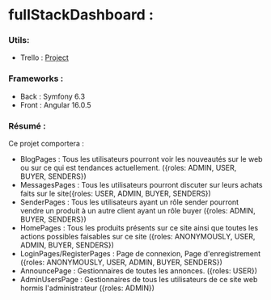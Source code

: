 # fullStackDashboard :

### Utils:

- Trello : [Project](https://trello.com/invite/b/zMmAae4i/ATTIa33692ca6392594a0d411fe02f8ce683BB583E87/dashboard-fullstack)

### Frameworks :

- Back : Symfony 6.3
- Front : Angular 16.0.5

### Résumé :

Ce projet comportera :

- BlogPages : Tous les utilisateurs pourront voir les nouveautés sur le web ou sur ce qui est tendances actuellement. ({roles: ADMIN, USER, BUYER, SENDERS})
- MessagesPages : Tous les utilisateurs pourront discuter sur leurs achats faits sur le site({roles: USER, ADMIN, BUYER, SENDERS})
- SenderPages : Tous les utilisateurs ayant un rôle sender pourront vendre un produit à un autre client ayant un rôle buyer ({roles: ADMIN, BUYER, SENDERS})
- HomePages : Tous les produits présents sur ce site ainsi que toutes les actions possibles faisables sur ce site ({roles: ANONYMOUSLY, USER, ADMIN, BUYER, SENDERS})
- LoginPages/RegisterPages : Page de connexion, Page d'enregistrement ({roles: ANONYMOUSLY, USER, ADMIN, BUYER, SENDERS})
- AnnouncePage : Gestionnaires de toutes les annonces. ({roles: USER})
- AdminUsersPage : Gestionnaires de tous les utilisateurs de ce site web hormis l'administrateur ({roles: ADMIN})



